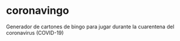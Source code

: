 # coronavingo
Generador de cartones de bingo para jugar durante la cuarentena del coronavirus (COVID-19)
